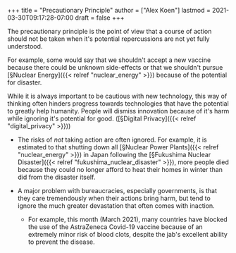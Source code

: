 +++
title = "Precautionary Principle"
author = ["Alex Koen"]
lastmod = 2021-03-30T09:17:28-07:00
draft = false
+++

The precautionary principle is the point of view that a course of action should not be taken when it's potential repercussions are not yet fully understood.

For example, some would say that we shouldn't accept a new vaccine because there could be unknown side-effects or that we shouldn't pursue [§Nuclear Energy]({{< relref "nuclear_energy" >}}) because of the potential for disaster.

While it is always important to be cautious with new technology, this way of thinking often hinders progress towards technologies that have the potential to greatly help humanity. People will dismiss innovation because of it's harm while ignoring it's potential for good. ([§Digital Privacy]({{< relref "digital_privacy" >}}))

-   The risks of _not_ taking action are often ignored. For example, it is estimated to that shutting down all [§Nuclear Power Plants]({{< relref "nuclear_energy" >}}) in Japan following the [§Fukushima Nuclear Disaster]({{< relref "fukushima_nuclear_disaster" >}}), more people died because they could no longer afford to heat their homes in winter than did from the disaster itself.

-   A major problem with bureaucracies, especially governments, is that they care tremendously when their actions bring harm, but tend to ignore the much greater devastation that often comes with inaction.
    -   For example, this month (March 2021), many countries have blocked the use of the AstraZeneca Covid-19 vaccine because of an extremely minor risk of blood clots, despite the jab's excellent ability to prevent the disease.
